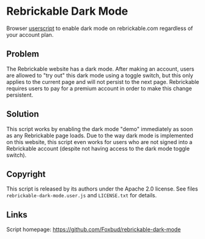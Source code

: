# Rebrickable Dark Mode

Browser [userscript](https://en.wikipedia.org/wiki/Userscript) to enable dark mode on rebrickable.com regardless of your account plan.

## Problem

The Rebrickable website has a dark mode. After making an account, users are allowed to "try out" this dark mode using a toggle switch, but this only applies to the current page and will not persist to the next page. Rebrickable requires users to pay for a premium account in order to make this change persistent.

## Solution

This script works by enabling the dark mode "demo" immediately as soon as any Rebrickable page loads. Due to the way dark mode is implemented on this website, this script even works for users who are not signed into a Rebrickable account (despite not having access to the dark mode toggle switch).

## Copyright

This script is released by its authors under the Apache 2.0 license. See files `rebrickable-dark-mode.user.js` and `LICENSE.txt` for details.

## Links

Script homepage: https://github.com/Foxbud/rebrickable-dark-mode
